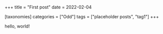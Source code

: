 +++
title = "First post"
date = 2022-02-04

[taxonomies]
categories = ["Odd"]
tags = ["placeholder posts", "tag1"]
+++

hello, world!
